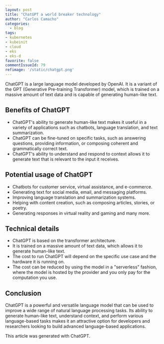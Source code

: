 ```yaml
---
layout: post
title: "ChatGPT a world breaker technology"
author: "Carlos Camacho"
categories:
  - blog
tags:
- kubernetes
- kubeinit
- cloud
- eks
- eks-d
favorite: false
commentIssueId: 79
refimage: '/static/chatgpt.png'
---
```


ChatGPT is a large language model developed by OpenAI.
It is a variant of the GPT (Generative Pre-training Transformer) model,
which is trained on a massive amount of text data and is capable of
generating human-like text.

## Benefits of ChatGPT

- ChatGPT's ability to generate human-like text makes
it useful in a variety of applications such as chatbots,
language translation, and text summarization.
- ChatGPT can be fine-tuned on specific tasks, such as
answering questions, providing information, or composing
coherent and grammatically correct text.
- ChatGPT's ability to understand and respond to context
allows it to generate text that is relevant to the input it receives.

## Potential usage of ChatGPT

- Chatbots for customer service, virtual assistance, and e-commerce.
- Generating text for social media, email, and messaging platforms.
- Improving language translation and summarization systems.
- Helping with content creation, such as composing articles, stories, or poetry.
- Generating responses in virtual reality and gaming
and many more.

## Technical details

- ChatGPT is based on the transformer architecture.
- It is trained on a massive amount of text data, which allows it to generate human-like text.
- The cost to run ChatGPT will depend on the specific use case and the hardware it is running on.
- The cost can be reduced by using the model in a "serverless" fashion, where the model is hosted by the provider and you only pay for the computation you use.

## Conclusion

ChatGPT is a powerful and versatile language model that can be used to improve a wide range of natural language processing tasks. Its ability to generate human-like text, understand context, and perform various language-based tasks makes it an attractive option for developers and researchers looking to build advanced language-based applications.

This article was generated with ChatGPT.
